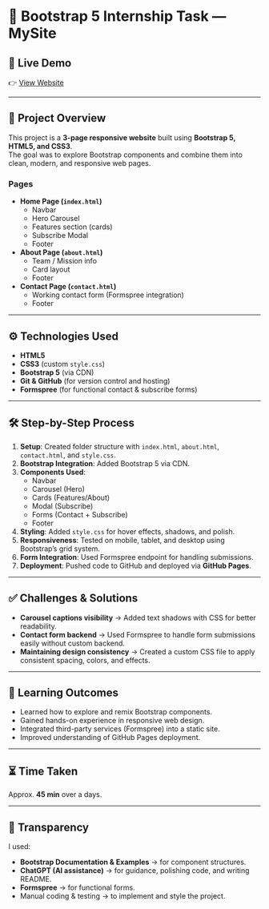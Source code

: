 # 🚀 Bootstrap 5 Internship Task — MySite

## 🔗 Live Demo
👉 [View Website](https://raziya5h1.github.io/bootstrap_task/)  



---

## 📌 Project Overview
This project is a **3-page responsive website** built using **Bootstrap 5, HTML5, and CSS3**.  
The goal was to explore Bootstrap components and combine them into clean, modern, and responsive web pages.

### Pages
- **Home Page (`index.html`)**
  - Navbar
  - Hero Carousel
  - Features section (cards)
  - Subscribe Modal
  - Footer
- **About Page (`about.html`)**
  - Team / Mission info
  - Card layout
  - Footer
- **Contact Page (`contact.html`)**
  - Working contact form (Formspree integration)
  - Footer

---

## ⚙️ Technologies Used
- **HTML5**  
- **CSS3** (custom `style.css`)  
- **Bootstrap 5** (via CDN)  
- **Git & GitHub** (for version control and hosting)  
- **Formspree** (for functional contact & subscribe forms)  

---

## 🛠️ Step-by-Step Process
1. **Setup**: Created folder structure with `index.html`, `about.html`, `contact.html`, and `style.css`.  
2. **Bootstrap Integration**: Added Bootstrap 5 via CDN.  
3. **Components Used**:
   - Navbar
   - Carousel (Hero)
   - Cards (Features/About)
   - Modal (Subscribe)
   - Forms (Contact + Subscribe)
   - Footer  
4. **Styling**: Added `style.css` for hover effects, shadows, and polish.  
5. **Responsiveness**: Tested on mobile, tablet, and desktop using Bootstrap’s grid system.  
6. **Form Integration**: Used Formspree endpoint for handling submissions.  
7. **Deployment**: Pushed code to GitHub and deployed via **GitHub Pages**.

---

## ✅ Challenges & Solutions
- **Carousel captions visibility** → Added text shadows with CSS for better readability.  
- **Contact form backend** → Used Formspree to handle form submissions easily without custom backend.  
- **Maintaining design consistency** → Created a custom CSS file to apply consistent spacing, colors, and effects.

---

## 🎯 Learning Outcomes
- Learned how to explore and remix Bootstrap components.  
- Gained hands-on experience in responsive web design.  
- Integrated third-party services (Formspree) into a static site.  
- Improved understanding of GitHub Pages deployment.

---

## ⏳ Time Taken
Approx. **45 min** over a days.  

---

## 🧾 Transparency
I used:
- **Bootstrap Documentation & Examples** → for component structures.  
- **ChatGPT (AI assistance)** → for guidance, polishing code, and writing README.  
- **Formspree** → for functional forms.  
- Manual coding & testing → to implement and style the project.  





